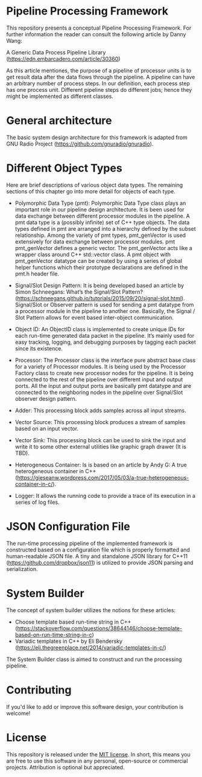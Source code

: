 # Pipeline Processing Framework

This repository presents a conceptual Pipeline Processing Framework. For further information the reader can consult the following article by Danny Wang: 

A Generic Data Process Pipeline Library (https://edn.embarcadero.com/article/30360) 

As this article mentiones, the purpose of a pipeline of processor units is to get result data after the data flows through the pipeline. A pipeline can have an arbitrary number of process steps. In our definition, each process step has one process unit. Different pipeline steps do different jobs; hence they might be implemented as different classes. 


# General architecture

The basic system design architecture for this framework is adapted from GNU Radio Project (https://github.com/gnuradio/gnuradio).

# Different Object Types

Here are brief descriptions of various object data types. The remaining sections of this chapter go into more detail for objects of each type. 

 * Polymorphic Data Type (pmt): Polymorphic Data Type class plays an important role in our pipeline design architecture. It is been used for data exchange between different processor modules in the pipeline. A pmt data type is a (possibly infinite) set of C++ type objects. The data types defined in pmt are arranged into a hierarchy defined by the subset relationship. Among the variety of pmt types, pmt_genVector is used extensively for data exchange between processor modules. pmt pmt_genVector defines a generic vector. The pmt_genVector acts like a wrapper class around C++ std::vector class. A pmt object with pmt_genVector datatype can be created by using a series of global helper functions which their prototype declarations are defined in the pmt.h header file. 

 * Signal/Slot Design Pattern: It is being developed based an article by Simon Schneegans: What’s the Signal/Slot Pattern? (https://schneegans.github.io/tutorials/2015/09/20/signal-slot.html). Signal/Slot or Observer pattern is used for sending a pmt datatype from a processor module in the pipeline to another one. Basically, the Signal / Slot Pattern allows for event based inter-object communication. 

 * Object ID: An ObjectID class is implemented to create unique IDs for each run-time generated data packet in the pipeline. It’s mainly used for easy tracking, logging, and debugging purposes by tagging each packet since its existence. 

 * Processor: The Processor class is the interface pure abstract base class for a variety of Processor modules. It is being used by the Processor Factory class to create new processor nodes for the pipeline. It is being connected to the rest of the pipeline over different input and output ports. All the input and output ports are basically pmt datatype and are connected to the neighboring nodes in the pipeline over Signal/Slot observer design pattern.

 * Adder: This processing block adds samples across all input streams.

 * Vector Source: This processing block produces a stream of samples based on an input vector. 

 * Vector Sink: This processing block can be used to sink the input and write it to some other external utilities like graphic graph drawer (It is TBD).

 * Heterogeneous Container: Is is based on an article by Andy G: A true heterogeneous container in C++ (https://gieseanw.wordpress.com/2017/05/03/a-true-heterogeneous-container-in-c/).

 * Logger: It allows the running code to provide a trace of its execution in a series of log files. 


# JSON Configuration File

The run-time processing pipeline of the implemented framework is constructed based on a configuration file which is properly formatted and human-readable JSON file. A tiny and standalone JSON library for C++11 (https://github.com/dropbox/json11) is utilized to provide JSON parsing and serialization. 


# System Builder

The concept of system builder utilizes the notions for these articles: 

 * Choose template based run-time string in C++  (https://stackoverflow.com/questions/38644146/choose-template-based-on-run-time-string-in-c) 
 * Variadic templates in C++ by Eli Bendersky (https://eli.thegreenplace.net/2014/variadic-templates-in-c/) 

The System Builder class is aimed to construct and run the processing pipeline.



# Contributing

If you'd like to add or improve this software design, your contribution is welcome!


# License

This repository is released under the [MIT license](https://opensource.org/licenses/MIT). In short, this means you are free to use this software in any personal, open-source or commercial projects. Attribution is optional but appreciated.
